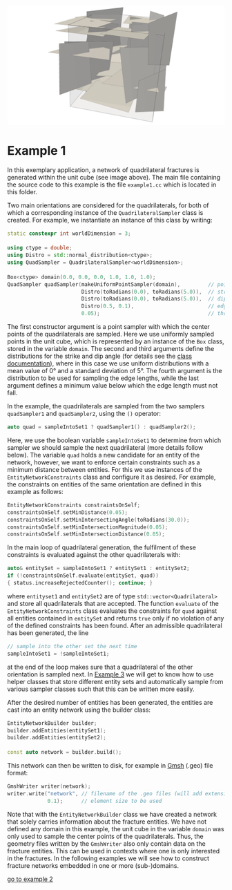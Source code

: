 <!--- Example picture --->
<p align="center">
    <img src="../../doc/img/example1_network.png" alt="frackit example 1" width="800"/>
</p>

Example 1
=========

In this exemplary application, a network of quadrilateral fractures is generated
within the unit cube (see image above). The main file containing the source code
to this example is the file `example1.cc` which is located in this folder.

Two main orientations are considered for the quadrilaterals, for both of which
a corresponding instance of the `QuadrilateralSampler` class is created.
For example, we instantiate an instance of this class by writing:

```cpp
static constexpr int worldDimension = 3;

using ctype = double;
using Distro = std::normal_distribution<ctype>;
using QuadSampler = QuadrilateralSampler<worldDimension>;

Box<ctype> domain(0.0, 0.0, 0.0, 1.0, 1.0, 1.0);
QuadSampler quadSampler(makeUniformPointSampler(domain),         // point sampler that samples the center points of the quadrilaterals
                        Distro(toRadians(0.0), toRadians(5.0)),  // strike angle: mean value & standard deviation
                        Distro(toRadians(0.0), toRadians(5.0)),  // dip angle: mean value & standard deviation
                        Distro(0.5, 0.1),                        // edge length: mean value & standard deviation
                        0.05);                                   // threshold for minimum edge length
```

The first constructor argument is a point sampler with which the center points of
the quadrilaterals are sampled. Here we use uniformly sampled points in the unit
cube, which is represented by an instance of the `Box` class,  stored in the
variable `domain`. The second and third arguments define the distributions for
the strike and dip angle (for details see the [class documentation][2]), where in this case we use uniform distributions with
a mean value of 0° and a standard deviation of 5°. The fourth argument is the
distribution to be used for sampling the edge lengths, while the last argument
defines a minimum value below which the edge length must not fall.

In the example, the quadrilaterals are sampled from the two samplers `quadSampler1` and
`quadSampler2`, using the `()` operator:

```cpp
auto quad = sampleIntoSet1 ? quadSampler1() : quadSampler2();
```

Here, we use the boolean variable `sampleIntoSet1` to determine from
which sampler we should sample the next quadrilateral (more details follow below).
The variable `quad` holds a new candidate for an entity of the network, however,
we want to enforce certain constraints such as a minimum distance between
entities. For this we use instances of the `EntityNetworkConstraints` class and
configure it as desired. For example, the constraints on entities of the same
orientation are defined in this example as follows:

```cpp
EntityNetworkConstraints constraintsOnSelf;
constraintsOnSelf.setMinDistance(0.05);
constraintsOnSelf.setMinIntersectingAngle(toRadians(30.0));
constraintsOnSelf.setMinIntersectionMagnitude(0.05);
constraintsOnSelf.setMinIntersectionDistance(0.05);
```

In the main loop of quadrilateral generation, the fulfilment of these constraints is
evaluated against the other quadrilaterals with:

```cpp
auto& entitySet = sampleIntoSet1 ? entitySet1 : entitySet2;
if (!constraintsOnSelf.evaluate(entitySet, quad))
{ status.increaseRejectedCounter(); continue; }
```

where `entityset1` and `entitySet2` are of type `std::vector<Quadrilateral>` and
store all quadrilaterals that are accepted. The function `evaluate` of the
`EntityNetworkConstraints` class evaluates the constraints for `quad` against all
entities contained in `entitySet` and returns `true` only if no violation of
any of the defined constraints has been found. After an admissible quadrilateral
has been generated, the line

```cpp
// sample into the other set the next time
sampleIntoSet1 = !sampleIntoSet1;
```

at the end of the loop makes sure that a quadrilateral of the other orientation
is sampled next. In [Example 3][0] we will get to know how to use helper classes
that store different entity sets and automatically sample from various sampler
classes such that this can be written more easily.

After the desired number of entities has been generated, the entities are cast
into an entity network using the builder class:

```cpp
EntityNetworkBuilder builder;
builder.addEntities(entitySet1);
builder.addEntities(entitySet2);

const auto network = builder.build();
```

This network can then be written to disk, for example in [Gmsh][1] (.geo) file format:

```cpp
GmshWriter writer(network);
writer.write("network", // filename of the .geo files (will add extension .geo automatically)
             0.1);      // element size to be used
```

Note that with the `EntityNetworkBuilder` class we have created a network that
solely carries information about the fracture entities. We have not defined any
domain in this example, the unit cube in the variable `domain` was only used to
sample the center points of the quadrilaterals. Thus, the geometry files written
by the `GmshWriter` also only contain data on the fracture entities. This can be
used in contexts where one is only interested in the fractures. In the following
examples we will see how to construct fracture networks embedded in one or more
(sub-)domains.

[go to example 2][3]

[0]: https://git.iws.uni-stuttgart.de/DennisGlaeser/frackit/tree/master/appl/example3
[1]: http://gmsh.info/
[2]: https://git.iws.uni-stuttgart.de/DennisGlaeser/frackit/blob/master/frackit/sampling/quadrilateralsampler.hh
[3]: https://git.iws.uni-stuttgart.de/DennisGlaeser/frackit/tree/master/appl/example2
